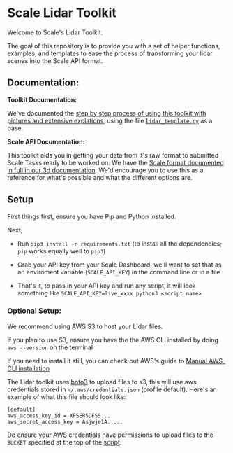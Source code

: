 # Scale Lidar Toolkit

Welcome to Scale's Lidar Toolkit. 

The goal of this repository is to provide you with a set of helper functions, examples, and templates to ease the process of transforming your lidar scenes into the Scale API format.

## Documentation:

**Toolkit Documentation:**

We've documented the [step by step process of using this toolkit with pictures and extensive explations](https://fieldengineering.gitbook.io/lidar-conversion/load-raw-lidar-data/intro), using the file [`lidar_template.py`](https://github.com/scaleapi/scale-lidar-toolkit/blob/master/scale_format/scale-example.py) as a base.

**Scale API Documentation:**

This toolkit aids you in getting your data from it's raw format to submitted Scale Tasks ready to be worked on. We have the [Scale format documented in full in our 3d documentation](https://private-docs.scale.com/#sensor-fusion-lidar-annotation). We'd encourage you to use this as a reference for what's possible and what the different options are. 

## Setup

First things first, ensure you have Pip and Python installed. 

Next,

- Run `pip3 install -r requirements.txt` (to install all the dependencies; `pip` works equally well to `pip3`)

- Grab your API key from your Scale Dashboard, we'll want to set that as an enviroment variable (`SCALE_API_KEY`) in the command line or in a file

- That's it, to pass in your API key and run any script, it will look something like `SCALE_API_KEY=live_xxxx python3 <script name>`


### Optional Setup:

We recommend using AWS S3 to host your Lidar files. 

If you plan to use S3, ensure you have the the AWS CLI installed by doing `aws --version` on the terminal

If you need to install it still, you can check out AWS's guide to [Manual AWS-CLI installation](https://docs.aws.amazon.com/cli/latest/userguide/install-cliv2.html)

The Lidar toolkit uses [boto3](https://boto3.amazonaws.com/) to upload files to s3, this will use aws credentials stored in `~/.aws/credentials.json` (profile default). Here's an example of what this file should look like:
```
[default]
aws_access_key_id = XFSERSDFSS...
aws_secret_access_key = Asjwje1A.....
```

Do ensure your AWS credentials have permissions to upload files to the `BUCKET` specified at the top of the [script](https://github.com/scaleapi/scale-lidar-toolkit/blob/master/scale_format/scale-example.py#L8).
